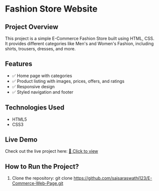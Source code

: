 # Fashion Store Website

##  Project Overview
This project is a simple E-Commerce Fashion Store built using HTML, CSS. It provides different categories like Men's and Women's Fashion, including shirts, trousers, dresses, and more.

##  Features
- ✅ Home page with categories
- ✅ Product listing with images, prices, offers, and ratings
- ✅ Responsive design
- ✅ Styled navigation and footer

##  Technologies Used
- HTML5
- CSS3
   
##  Live Demo
 Check out the live project here: 
[🔗 Click to view](https://saisaraswathi123.github.io/E-Commerce-Web-Page/)

##  How to Run the Project?
1. Clone the repository:
   git clone https://github.com/saisaraswathi123/E-Commerce-Web-Page.git
